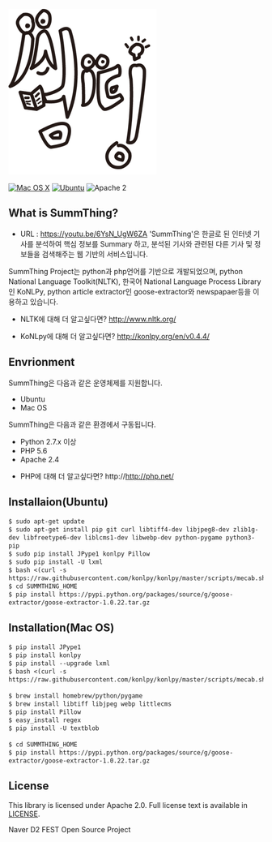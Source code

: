 ![SummThing](./img/logo.png)

[![Mac OS X](https://img.shields.io/badge/platform-osx-lightgrey.svg?style=flat)](https://developer.apple.com/swift/)
[![Ubuntu](https://img.shields.io/badge/platform-linux-lightgrey.svg?style=flat)](http://www.ubuntu.com/)
![Apache 2](https://img.shields.io/badge/license-Apache2-blue.svg?style=flat)

## What is SummThing?
* URL : https://youtu.be/6YsN_UgW6ZA
'SummThing'은 한글로 된 인터넷 기사를 분석하여 핵심 정보를 Summary 하고, 분석된 기사와 관련된 다른 기사 및 정보들을 검색해주는 웹 기반의 서비스입니다. 

SummThing Project는 python과 php언어를 기반으로 개발되었으며, python National Language Toolkit(NLTK), 한국어 National Language Process Library인 KoNLPy, python article extractor인 goose-extractor와 newspapaer등을 이용하고 있습니다. 

* NLTK에 대해 더 알고싶다면?
  http://www.nltk.org/

* KoNLpy에 대해 더 알고싶다면?
  http://konlpy.org/en/v0.4.4/
  
## Envrionment
SummThing은 다음과 같은 운영체제를 지원합니다. 
- Ubuntu
- Mac OS

SummThing은 다음과 같은 환경에서 구동됩니다. 
- Python  2.7.x 이상
- PHP 5.6
- Apache 2.4 

 * PHP에 대해 더 알고싶다면?
   http://http://php.net/
   
## Installaion(Ubuntu)
	
	$ sudo apt-get update
	$ sudo apt-get install pip git curl libtiff4-dev libjpeg8-dev zlib1g-dev libfreetype6-dev liblcms1-dev libwebp-dev python-pygame python3-pip
	$ sudo pip install JPype1 konlpy Pillow
	$ sudo pip install -U lxml
	$ bash <(curl -s https://raw.githubusercontent.com/konlpy/konlpy/master/scripts/mecab.sh)
	$ cd SUMMTHING_HOME
	$ pip install https://pypi.python.org/packages/source/g/goose-extractor/goose-extractor-1.0.22.tar.gz
	
## Installation(Mac OS)
	
	$ pip install JPype1
	$ pip install konlpy
	$ pip install --upgrade lxml
	$ bash <(curl -s https://raw.githubusercontent.com/konlpy/konlpy/master/scripts/mecab.sh)

	$ brew install homebrew/python/pygame
	$ brew install libtiff libjpeg webp littlecms
	$ pip install Pillow
	$ easy_install regex
	$ pip install -U textblob

	$ cd SUMMTHING_HOME
	$ pip install https://pypi.python.org/packages/source/g/goose-extractor/goose-extractor-1.0.22.tar.gz
	
## License
This library is licensed under Apache 2.0. Full license text is available in [LICENSE](LICENSE.txt).
	

Naver D2 FEST Open Source Project
